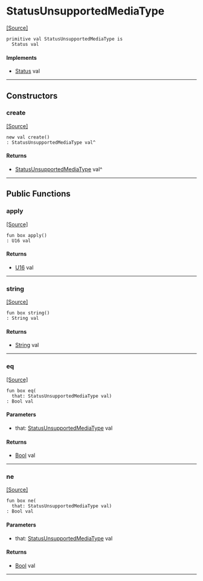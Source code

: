# StatusUnsupportedMediaType
<span class="source-link">[[Source]](src/http_server/status.md#L113)</span>
```pony
primitive val StatusUnsupportedMediaType is
  Status val
```

#### Implements

* [Status](http_server-Status.md) val

---

## Constructors

### create
<span class="source-link">[[Source]](src/http_server/status.md#L113)</span>


```pony
new val create()
: StatusUnsupportedMediaType val^
```

#### Returns

* [StatusUnsupportedMediaType](http_server-StatusUnsupportedMediaType.md) val^

---

## Public Functions

### apply
<span class="source-link">[[Source]](src/http_server/status.md#L114)</span>


```pony
fun box apply()
: U16 val
```

#### Returns

* [U16](builtin-U16.md) val

---

### string
<span class="source-link">[[Source]](src/http_server/status.md#L115)</span>


```pony
fun box string()
: String val
```

#### Returns

* [String](builtin-String.md) val

---

### eq
<span class="source-link">[[Source]](src/http_server/status.md#L114)</span>


```pony
fun box eq(
  that: StatusUnsupportedMediaType val)
: Bool val
```
#### Parameters

*   that: [StatusUnsupportedMediaType](http_server-StatusUnsupportedMediaType.md) val

#### Returns

* [Bool](builtin-Bool.md) val

---

### ne
<span class="source-link">[[Source]](src/http_server/status.md#L114)</span>


```pony
fun box ne(
  that: StatusUnsupportedMediaType val)
: Bool val
```
#### Parameters

*   that: [StatusUnsupportedMediaType](http_server-StatusUnsupportedMediaType.md) val

#### Returns

* [Bool](builtin-Bool.md) val

---

